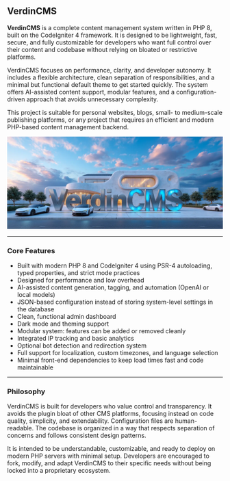 ## VerdinCMS

**VerdinCMS** is a complete content management system written in PHP 8, built on the CodeIgniter 4 framework. It is designed to be lightweight, fast, secure, and fully customizable for developers who want full control over their content and codebase without relying on bloated or restrictive platforms.

VerdinCMS focuses on performance, clarity, and developer autonomy. It includes a flexible architecture, clean separation of responsibilities, and a minimal but functional default theme to get started quickly. The system offers AI-assisted content support, modular features, and a configuration-driven approach that avoids unnecessary complexity.

This project is suitable for personal websites, blogs, small- to medium-scale publishing platforms, or any project that requires an efficient and modern PHP-based content management backend.

![Splash](splash.webp)

---

### Core Features

- Built with modern PHP 8 and CodeIgniter 4 using PSR-4 autoloading, typed properties, and strict mode practices
- Designed for performance and low overhead
- AI-assisted content generation, tagging, and automation (OpenAI or local models)
- JSON-based configuration instead of storing system-level settings in the database
- Clean, functional admin dashboard
- Dark mode and theming support
- Modular system: features can be added or removed cleanly
- Integrated IP tracking and basic analytics
- Optional bot detection and redirection system
- Full support for localization, custom timezones, and language selection
- Minimal front-end dependencies to keep load times fast and code maintainable

---

### Philosophy

VerdinCMS is built for developers who value control and transparency. It avoids the plugin bloat of other CMS platforms, focusing instead on code quality, simplicity, and extendability. Configuration files are human-readable. The codebase is organized in a way that respects separation of concerns and follows consistent design patterns.

It is intended to be understandable, customizable, and ready to deploy on modern PHP servers with minimal setup. Developers are encouraged to fork, modify, and adapt VerdinCMS to their specific needs without being locked into a proprietary ecosystem.
